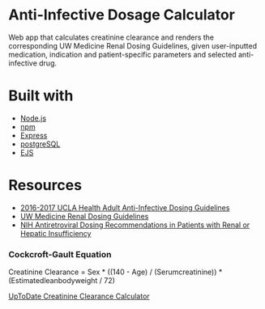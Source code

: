 # Anti-Infective Dosage Calculator
Web app that calculates creatinine clearance and renders the corresponding UW Medicine Renal Dosing Guidelines, given user-inputted medication, indication and patient-specific parameters and selected anti-infective drug.

# Built with
* [Node.js](https://nodejs.org/en/)
* [npm](https://www.npmjs.com/)
* [Express](https://expressjs.com/)
* [postgreSQL](https://www.postgresql.org/)
* [EJS](https://ejs.co/)

# Resources
* [2016-2017 UCLA Health Adult Anti-Infective Dosing Guidelines](https://asp.mednet.ucla.edu/files/view/UCLAAdultDosingCard.pdf)
* [UW Medicine Renal Dosing Guidelines](https://occam.uwmedicine.org/antibiotic-reference-kit/uw-medicine-renal-dosing-guidelines/)
* [NIH Antiretroviral Dosing Recommendations in Patients with Renal or Hepatic Insufficiency](https://aidsinfo.nih.gov/guidelines/htmltables/1/7257)

### Cockcroft-Gault Equation
Creatinine Clearance = Sex * ((140 - Age) / (Serumcreatinine)) * (Estimatedleanbodyweight / 72)

[UpToDate Creatinine Clearance Calculator](https://www-uptodate-com.offcampus.lib.washington.edu/contents/calculator-creatinine-clearance-estimate-by-cockcroft-gault-equation-in-adults-and-older-adolescents-age-18-years?search=creatinine%20clearance%20calculator&source=search_result&selectedTitle=1~150&usage_type=default&display_rank=1)
